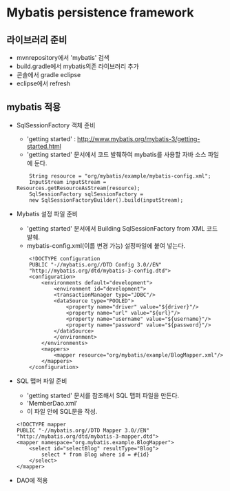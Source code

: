 # Mybatis persistence framework

## 라이브러리 준비
- mvnrepository에서 'mybatis' 검색
- build.gradle에서 mybatis의존 라이브러리 추가
- 콘솔에서 gradle eclipse
- eclipse에서 refresh

## mybatis 적용   
- SqlSessionFactory 객체 준비
    - 'getting started' : http://www.mybatis.org/mybatis-3/getting-started.html
    - 'getting started' 문서에서 코드 발췌하여 mybatis를 사용할 자바 소스 파일에 둔다.
    ```
        String resource = "org/mybatis/example/mybatis-config.xml";
        InputStream inputStream = Resources.getResourceAsStream(resource);
        SqlSessionFactory sqlSessionFactory =
        new SqlSessionFactoryBuilder().build(inputStream);
    ```

- Mybatis 설정 파일 준비
    - 'getting started' 문서에서 Building SqlSessionFactory from XML 코드 발췌.
    - mybatis-config.xml(이름 변경 가능) 설정파일에 붙여 넣는다.
    ```
        <!DOCTYPE configuration
        PUBLIC "-//mybatis.org//DTD Config 3.0//EN"
        "http://mybatis.org/dtd/mybatis-3-config.dtd">
        <configuration>
            <environments default="development">
                <environment id="development">
                <transactionManager type="JDBC"/>
                <dataSource type="POOLED">
                    <property name="driver" value="${driver}"/>
                    <property name="url" value="${url}"/>
                    <property name="username" value="${username}"/>
                    <property name="password" value="${password}"/>
                </dataSource>
                </environment>
            </environments>
            <mappers>
                <mapper resource="org/mybatis/example/BlogMapper.xml"/>
            </mappers>
        </configuration>
    ```

- SQL 맵퍼 파일 준비
    - 'getting started' 문서를 참조해서 SQL 맵퍼 파일을 만든다.
    - 'MemberDao.xml'
    - 이 파일 안에 SQL문을 작성.
    ```
    <!DOCTYPE mapper
    PUBLIC "-//mybatis.org//DTD Mapper 3.0//EN"
    "http://mybatis.org/dtd/mybatis-3-mapper.dtd">
    <mapper namespace="org.mybatis.example.BlogMapper">
        <select id="selectBlog" resultType="Blog">
            select * from Blog where id = #{id}
        </select>
    </mapper>
    ```

- DAO에 적용